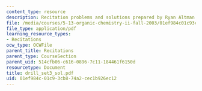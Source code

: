```yaml
---
content_type: resource
description: Recitation problems and solutions prepared by Ryan Altman.
file: /media/courses/5-13-organic-chemistry-ii-fall-2003/01ef984c01c93cb874a2cec1b926ec12_drill_set3_sol.pdf
file_type: application/pdf
learning_resource_types:
- Recitations
ocw_type: OCWFile
parent_title: Recitations
parent_type: CourseSection
parent_uid: 514cfb06-c616-0896-7c11-184461f6150d
resourcetype: Document
title: drill_set3_sol.pdf
uid: 01ef984c-01c9-3cb8-74a2-cec1b926ec12
---
```

